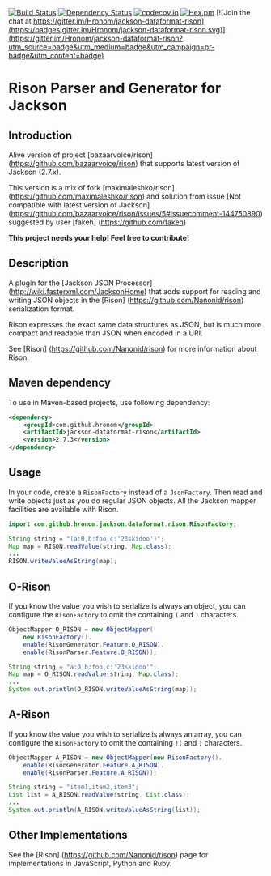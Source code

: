 [![Build Status](https://travis-ci.org/Hronom/jackson-dataformat-rison.svg?branch=master)](https://travis-ci.org/Hronom/jackson-dataformat-rison)
[![Dependency Status](https://www.versioneye.com/user/projects/56f820c135630e0029db09a9/badge.svg?style=flat)](https://www.versioneye.com/user/projects/56f820c135630e0029db09a9)
[![codecov.io](https://codecov.io/github/Hronom/jackson-dataformat-rison/coverage.svg?branch=master)](https://codecov.io/github/Hronom/jackson-dataformat-rison?branch=master)
[![Hex.pm](https://img.shields.io/hexpm/l/plug.svg)](https://opensource.org/licenses/apache-2.0)
[![Join the chat at https://gitter.im/Hronom/jackson-dataformat-rison](https://badges.gitter.im/Hronom/jackson-dataformat-rison.svg)](https://gitter.im/Hronom/jackson-dataformat-rison?utm_source=badge&utm_medium=badge&utm_campaign=pr-badge&utm_content=badge)

Rison Parser and Generator for Jackson
======================================

Introduction
-----

Alive version of project [bazaarvoice/rison] (https://github.com/bazaarvoice/rison) that supports
 latest version of Jackson (2.7.x).

This version is a mix of fork [maximaleshko/rison] (https://github.com/maximaleshko/rison) and
solution from issue [Not compatible with latest version of Jackson] (https://github.com/bazaarvoice/rison/issues/5#issuecomment-144750890)
 suggested by user [fakeh] (https://github.com/fakeh)

**This project needs your help! Feel free to contribute!**

Description
-----

A plugin for the [Jackson JSON Processor] (http://wiki.fasterxml.com/JacksonHome)
that adds support for reading and writing JSON objects in the [Rison] (https://github.com/Nanonid/rison)
serialization format.

Rison expresses the exact same data structures as JSON, but is much more compact and readable than
 JSON when encoded in a URI.

See [Rison] (https://github.com/Nanonid/rison) for more information about Rison.

Maven dependency
-----

To use in Maven-based projects, use following dependency:
```xml
<dependency>
    <groupId>com.github.hronom</groupId>
    <artifactId>jackson-dataformat-rison</artifactId>
    <version>2.7.3</version>
</dependency>
```

Usage
-----

In your code, create a `RisonFactory` instead of a `JsonFactory`.  Then read and write objects just
as you do regular JSON objects.  All the Jackson mapper facilities are available with Rison.

```java
import com.github.hronom.jackson.dataformat.rison.RisonFactory;

String string = "(a:0,b:foo,c:'23skidoo')";
Map map = RISON.readValue(string, Map.class);
...
RISON.writeValueAsString(map);
```

O-Rison
-------

If you know the value you wish to serialize is always an object, you can configure the
`RisonFactory` to omit the containing `(` and `)` characters.

```java
ObjectMapper O_RISON = new ObjectMapper(
    new RisonFactory().
    enable(RisonGenerator.Feature.O_RISON).
    enable(RisonParser.Feature.O_RISON));

String string = "a:0,b:foo,c:'23skidoo'";
Map map = O_RISON.readValue(string, Map.class);
...
System.out.println(O_RISON.writeValueAsString(map));
```

A-Rison
-------

If you know the value you wish to serialize is always an array, you can configure the `RisonFactory`
to omit the containing `!(` and `)` characters.

```java
ObjectMapper A_RISON = new ObjectMapper(new RisonFactory().
    enable(RisonGenerator.Feature.A_RISON).
    enable(RisonParser.Feature.A_RISON));

String string = "item1,item2,item3";
List list = A_RISON.readValue(string, List.class);
...
System.out.println(A_RISON.writeValueAsString(list));
```

Other Implementations
---------------------

See the [Rison] (https://github.com/Nanonid/rison) page for implementations in JavaScript, Python
and Ruby.
